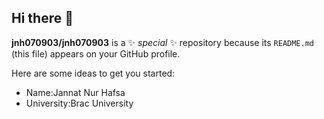 ## Hi there 👋


**jnh070903/jnh070903** is a ✨ _special_ ✨ repository because its `README.md` (this file) appears on your GitHub profile.

Here are some ideas to get you started:

- Name:Jannat Nur Hafsa
- University:Brac University

